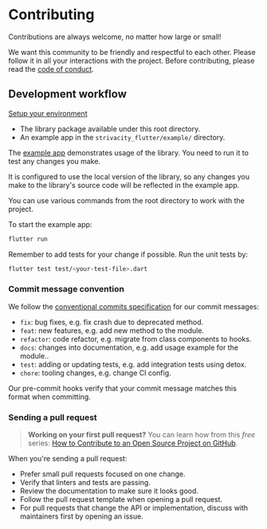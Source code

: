 # Contributing

Contributions are always welcome, no matter how large or small!

We want this community to be friendly and respectful to each other. Please follow it in all your interactions with the project. Before contributing, please read the [code of conduct](./CODE_OF_CONDUCT.md).

## Development workflow

[Setup your environment](https://docs.flutter.dev/get-started/install)

- The library package available under this root directory.
- An example app in the `strivacity_flutter/example/` directory.

The [example app](example/README.md) demonstrates usage of the library. You need to run it to test any changes you make.

It is configured to use the local version of the library, so any changes you make to the library's source code will be reflected in the example app.

You can use various commands from the root directory to work with the project.

To start the example app:

```sh
flutter run
```

Remember to add tests for your change if possible. Run the unit tests by:

```sh
flutter test test/<your-test-file>.dart
```

### Commit message convention

We follow the [conventional commits specification](https://www.conventionalcommits.org/en) for our commit messages:

- `fix`: bug fixes, e.g. fix crash due to deprecated method.
- `feat`: new features, e.g. add new method to the module.
- `refactor`: code refactor, e.g. migrate from class components to hooks.
- `docs`: changes into documentation, e.g. add usage example for the module..
- `test`: adding or updating tests, e.g. add integration tests using detox.
- `chore`: tooling changes, e.g. change CI config.

Our pre-commit hooks verify that your commit message matches this format when committing.

### Sending a pull request

> **Working on your first pull request?** You can learn how from this _free_ series: [How to Contribute to an Open Source Project on GitHub](https://app.egghead.io/playlists/how-to-contribute-to-an-open-source-project-on-github).

When you're sending a pull request:

- Prefer small pull requests focused on one change.
- Verify that linters and tests are passing.
- Review the documentation to make sure it looks good.
- Follow the pull request template when opening a pull request.
- For pull requests that change the API or implementation, discuss with maintainers first by opening an issue.
